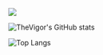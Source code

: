 [![](https://img.shields.io/static/v1?label=PureNativeS&message=TheVigor&color=blue)](https://t.me/android_mem)

![TheVigor's GitHub stats](https://github-readme-stats.vercel.app/api?username=TheVigor&count_private=true&show_icons=true&theme=dracula)

![Top Langs](https://github-readme-stats.vercel.app/api/top-langs/?username=TheVigor&layout=compact&exclude_repo=SvonlyFans,comixGAN)
